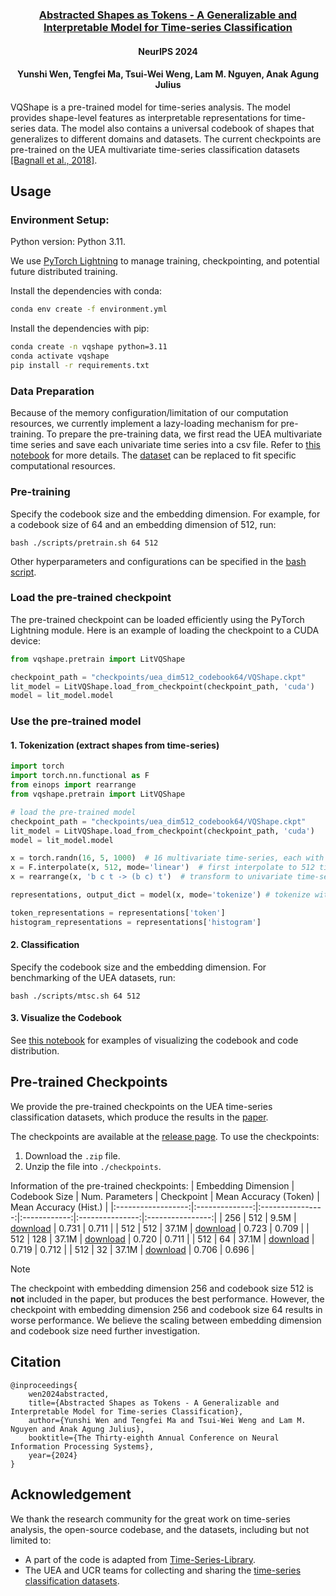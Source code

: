 <div align="center">
    <h3><a href="https://openreview.net/forum?id=pwKkNSuuEs">Abstracted Shapes as Tokens - A Generalizable and Interpretable Model for Time-series Classification</a></h3>
    <h4>NeurIPS 2024</h4>
    <h4>Yunshi Wen, Tengfei Ma, Tsui-Wei Weng, Lam M. Nguyen, Anak Agung Julius</h4>
</div>

VQShape is a pre-trained model for time-series analysis. The model provides shape-level features as interpretable representations for time-series data. The model also contains a universal codebook of shapes that generalizes to different domains and datasets. The current checkpoints are pre-trained on the UEA multivariate time-series classification datasets [[Bagnall et al., 2018]](https://timeseriesclassification.com/). 


## Usage

### Environment Setup:

Python version: Python 3.11.

We use [PyTorch Lightning](https://lightning.ai/docs/pytorch/stable/) to manage training, checkpointing, and potential future distributed training.

Install the dependencies with conda:
```bash
conda env create -f environment.yml
```

Install the dependencies with pip:
```bash
conda create -n vqshape python=3.11
conda activate vqshape
pip install -r requirements.txt
```

### Data Preparation
Because of the memory configuration/limitation of our computation resources, we currently implement a lazy-loading mechanism for pre-training. To prepare the pre-training data, we first read the UEA multivariate time series and save each univariate time series into a csv file. Refer to [this notebook](notebooks/data_preparation.ipynb) for more details. The [dataset](data_provider/timeseries_loader.py) can be replaced to fit specific computational resources.

### Pre-training
Specify the codebook size and the embedding dimension. For example, for a codebook size of 64 and an embedding dimension of 512, run:
```
bash ./scripts/pretrain.sh 64 512
```
Other hyperparameters and configurations can be specified in the [bash script](scripts/pretrain.sh).

### Load the pre-trained checkpoint

The pre-trained checkpoint can be loaded efficiently using the PyTorch Lightning module. Here is an example of loading the checkpoint to a CUDA device:
```python 
from vqshape.pretrain import LitVQShape

checkpoint_path = "checkpoints/uea_dim512_codebook64/VQShape.ckpt"
lit_model = LitVQShape.load_from_checkpoint(checkpoint_path, 'cuda')
model = lit_model.model
```

### Use the pre-trained model

#### 1. Tokenization (extract shapes from time-series)

```python
import torch
import torch.nn.functional as F
from einops import rearrange
from vqshape.pretrain import LitVQShape

# load the pre-trained model
checkpoint_path = "checkpoints/uea_dim512_codebook64/VQShape.ckpt"
lit_model = LitVQShape.load_from_checkpoint(checkpoint_path, 'cuda')
model = lit_model.model

x = torch.randn(16, 5, 1000)  # 16 multivariate time-series, each with 5 channels and 1000 timesteps
x = F.interpolate(x, 512, mode='linear')  # first interpolate to 512 timesteps
x = rearrange(x, 'b c t -> (b c) t')  # transform to univariate time-series

representations, output_dict = model(x, mode='tokenize') # tokenize with VQShape

token_representations = representations['token']
histogram_representations = representations['histogram']
```

#### 2. Classification
Specify the codebook size and the embedding dimension. For benchmarking of the UEA datasets, run:
```
bash ./scripts/mtsc.sh 64 512
```

#### 3. Visualize the Codebook
See [this notebook](notebooks/visualization.ipynb) for examples of visualizing the codebook and code distribution.

## Pre-trained Checkpoints
We provide the pre-trained checkpoints on the UEA time-series classification datasets, which produce the results in the [paper](https://openreview.net/forum?id=pwKkNSuuEs).

The checkpoints are available at the [release page](https://github.com/YunshiWen/VQShape/releases/tag/v0.1.0-cls). To use the checkpoints:
1. Download the `.zip` file.
2. Unzip the file into `./checkpoints`.

Information of the pre-trained checkpoints:
| Embedding Dimension | Codebook Size | Num. Parameters | Checkpoint | Mean Accuracy (Token) | Mean Accuracy (Hist.) |
|:------------------:|:--------------:|:----------------:|:------------:|:---------------:|:----------------:|
| 256 | 512 | 9.5M | [download](https://github.com/YunshiWen/VQShape/releases/download/v0.1.0-cls/uea_dim256_codebook512.zip) | 0.731 | 0.711 |
| 512 | 512 | 37.1M | [download](https://github.com/YunshiWen/VQShape/releases/download/v0.1.0-cls/uea_dim512_codebook512.zip) | 0.723 | 0.709 |
| 512 | 128 | 37.1M | [download](https://github.com/YunshiWen/VQShape/releases/download/v0.1.0-cls/uea_dim512_codebook128.zip) | 0.720 | 0.711 |
| 512 | 64 | 37.1M | [download](https://github.com/YunshiWen/VQShape/releases/download/v0.1.0-cls/uea_dim512_codebook64.zip) | 0.719 | 0.712 |
| 512 | 32 | 37.1M | [download](https://github.com/YunshiWen/VQShape/releases/download/v0.1.0-cls/uea_dim512_codebook32.zip) | 0.706 | 0.696 |

> [!NOTE]
> The checkpoint with embedding dimension 256 and codebook size 512 is **not** included in the paper, but produces the best performance. However, the checkpoint with embedding dimension 256 and codebook size 64 results in worse performance. We believe the scaling between embedding dimension and codebook size need further investigation.

## Citation
```
@inproceedings{
    wen2024abstracted,
    title={Abstracted Shapes as Tokens - A Generalizable and Interpretable Model for Time-series Classification},
    author={Yunshi Wen and Tengfei Ma and Tsui-Wei Weng and Lam M. Nguyen and Anak Agung Julius},
    booktitle={The Thirty-eighth Annual Conference on Neural Information Processing Systems},
    year={2024}
}
```

## Acknowledgement

We thank the research community for the great work on time-series analysis, the open-source codebase, and the datasets, including but not limited to:
- A part of the code is adapted from [Time-Series-Library](https://github.com/thuml/Time-Series-Library).
- The UEA and UCR teams for collecting and sharing the [time-series classification datasets](https://timeseriesclassification.com/).
